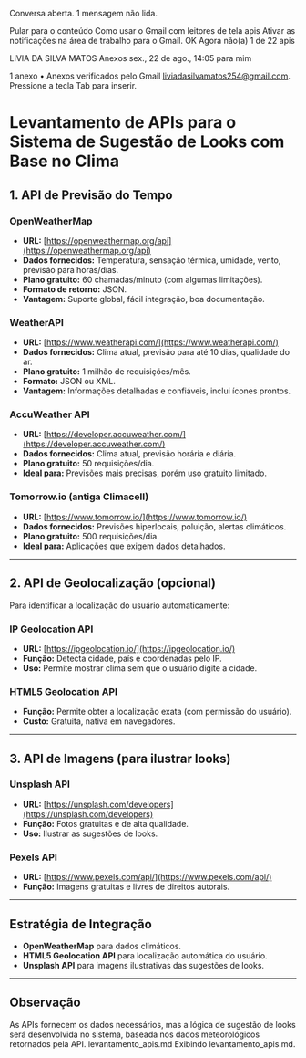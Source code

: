 Conversa aberta. 1 mensagem não lida.

Pular para o conteúdo
Como usar o Gmail com leitores de tela
apis 
Ativar as notificações na área de trabalho para o Gmail.
   OK  Agora não(a)
1 de 22
apis

LIVIA DA SILVA MATOS
Anexos
sex., 22 de ago., 14:05
para mim


1 anexo
  •  Anexos verificados pelo Gmail
liviadasilvamatos254@gmail.com. Pressione a tecla Tab para inserir.
# Levantamento de APIs para o Sistema de Sugestão de Looks com Base no Clima

## 1. API de Previsão do Tempo

### OpenWeatherMap
- **URL:** [https://openweathermap.org/api](https://openweathermap.org/api)
- **Dados fornecidos:** Temperatura, sensação térmica, umidade, vento, previsão para horas/dias.
- **Plano gratuito:** 60 chamadas/minuto (com algumas limitações).
- **Formato de retorno:** JSON.
- **Vantagem:** Suporte global, fácil integração, boa documentação.

### WeatherAPI
- **URL:** [https://www.weatherapi.com/](https://www.weatherapi.com/)
- **Dados fornecidos:** Clima atual, previsão para até 10 dias, qualidade do ar.
- **Plano gratuito:** 1 milhão de requisições/mês.
- **Formato:** JSON ou XML.
- **Vantagem:** Informações detalhadas e confiáveis, inclui ícones prontos.

### AccuWeather API
- **URL:** [https://developer.accuweather.com/](https://developer.accuweather.com/)
- **Dados fornecidos:** Clima atual, previsão horária e diária.
- **Plano gratuito:** 50 requisições/dia.
- **Ideal para:** Previsões mais precisas, porém uso gratuito limitado.

### Tomorrow.io (antiga Climacell)
- **URL:** [https://www.tomorrow.io/](https://www.tomorrow.io/)
- **Dados fornecidos:** Previsões hiperlocais, poluição, alertas climáticos.
- **Plano gratuito:** 500 requisições/dia.
- **Ideal para:** Aplicações que exigem dados detalhados.

---

## 2. API de Geolocalização (opcional)
Para identificar a localização do usuário automaticamente:

### IP Geolocation API
- **URL:** [https://ipgeolocation.io/](https://ipgeolocation.io/)
- **Função:** Detecta cidade, país e coordenadas pelo IP.
- **Uso:** Permite mostrar clima sem que o usuário digite a cidade.

### HTML5 Geolocation API
- **Função:** Permite obter a localização exata (com permissão do usuário).
- **Custo:** Gratuita, nativa em navegadores.

---

## 3. API de Imagens (para ilustrar looks)
### Unsplash API
- **URL:** [https://unsplash.com/developers](https://unsplash.com/developers)
- **Função:** Fotos gratuitas e de alta qualidade.
- **Uso:** Ilustrar as sugestões de looks.

### Pexels API
- **URL:** [https://www.pexels.com/api/](https://www.pexels.com/api/)
- **Função:** Imagens gratuitas e livres de direitos autorais.

---

## Estratégia de Integração
- **OpenWeatherMap** para dados climáticos.
- **HTML5 Geolocation API** para localização automática do usuário.
- **Unsplash API** para imagens ilustrativas das sugestões de looks.

---

## Observação
As APIs fornecem os dados necessários, mas a lógica de sugestão de looks será desenvolvida no sistema, baseada nos dados meteorológicos retornados pela API.
levantamento_apis.md
Exibindo levantamento_apis.md.
